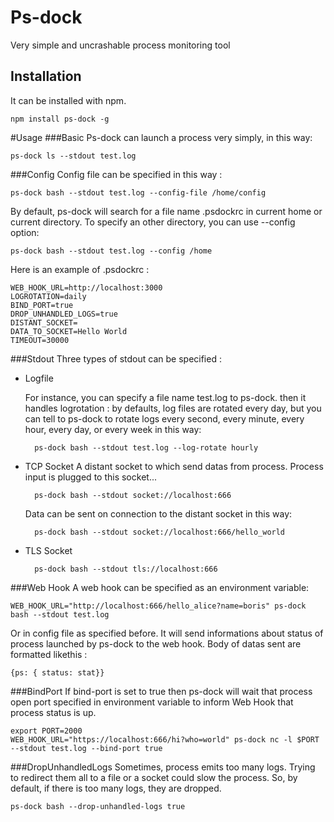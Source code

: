 Ps-dock
=======

Very simple and uncrashable process monitoring tool

Installation
------------
It can be installed with npm.

    npm install ps-dock -g
  
#Usage
###Basic
Ps-dock can launch a process very simply, in this way:

    ps-dock ls --stdout test.log
###Config
Config file can be specified in this way :

    ps-dock bash --stdout test.log --config-file /home/config
By default, ps-dock will search for a file name .psdockrc in current home or current directory. To specify an other directory, you can use --config option:

    ps-dock bash --stdout test.log --config /home
Here is an example of .psdockrc :

    WEB_HOOK_URL=http://localhost:3000
    LOGROTATION=daily
    BIND_PORT=true
    DROP_UNHANDLED_LOGS=true
    DISTANT_SOCKET= 
    DATA_TO_SOCKET=Hello World
    TIMEOUT=30000
###Stdout
Three types of stdout can be specified :

* Logfile

    For instance, you can specify a file name test.log to ps-dock. then it handles logrotation : by defaults, log files are rotated every day, but you can tell to ps-dock to rotate logs every second, every minute, every hour, every day, or every week in this way:
    
        ps-dock bash --stdout test.log --log-rotate hourly

* TCP Socket
    A distant socket to which send datas from process. Process input is plugged to this socket...

        ps-dock bash --stdout socket://localhost:666
    Data can be sent on connection to the distant socket in this way:

        ps-dock bash --stdout socket://localhost:666/hello_world
* TLS Socket

        ps-dock bash --stdout tls://localhost:666
        
###Web Hook
A web hook can be specified as an environment variable:

    WEB_HOOK_URL="http://localhost:666/hello_alice?name=boris" ps-dock bash --stdout test.log
Or in config file as specified before.
It will send informations about status of process launched by ps-dock to the web hook. Body of datas sent are formatted likethis :

    {ps: { status: stat}}
###BindPort
If bind-port is set to true then ps-dock will wait that process open port specified in environment variable to inform Web Hook that process status is up.

    export PORT=2000
    WEB_HOOK_URL="https://localhost:666/hi?who=world" ps-dock nc -l $PORT --stdout test.log --bind-port true
###DropUnhandledLogs
Sometimes, process emits too many logs. Trying to redirect them all to a file or a socket could slow the process. So, by default, if there is too many logs, they are dropped.

    ps-dock bash --drop-unhandled-logs true